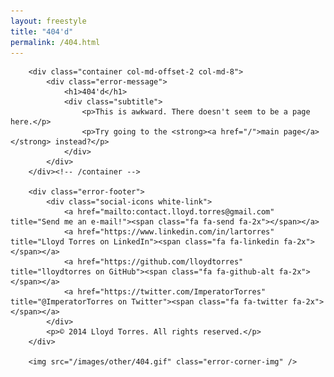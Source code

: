 ```yaml
---
layout: freestyle
title: "404'd"
permalink: /404.html
---
```


<div class="error-background">

        <div class="container col-md-offset-2 col-md-8">
            <div class="error-message">
                <h1>404'd</h1>
                <div class="subtitle">
                    <p>This is awkward. There doesn't seem to be a page here.</p>
                    <p>Try going to the <strong><a href="/">main page</a></strong> instead?</p>
                </div>
            </div>
        </div><!-- /container -->

        <div class="error-footer">
            <div class="social-icons white-link">
                <a href="mailto:contact.lloyd.torres@gmail.com" title="Send me an e-mail!"><span class="fa fa-send fa-2x"></span></a>
                <a href="https://www.linkedin.com/in/lartorres" title="Lloyd Torres on LinkedIn"><span class="fa fa-linkedin fa-2x"></span></a>
                <a href="https://github.com/lloydtorres" title="lloydtorres on GitHub"><span class="fa fa-github-alt fa-2x"></span></a>
                <a href="https://twitter.com/ImperatorTorres" title="@ImperatorTorres on Twitter"><span class="fa fa-twitter fa-2x"></span></a>
            </div>
            <p>© 2014 Lloyd Torres. All rights reserved.</p>
        </div>

        <img src="/images/other/404.gif" class="error-corner-img" />

</div>

